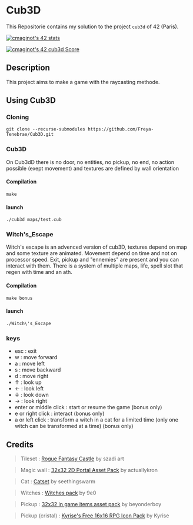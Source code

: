 # Cub3D

This Repositorie contains my solution to the project `cub3d` of 42 (Paris).

[![cmaginot's 42 stats](https://badge42.vercel.app/api/v2/cl1s5sord008509mlo7xr33zy/stats?cursusId=21&coalitionId=45)](https://github.com/JaeSeoKim/badge42)

[![cmaginot's 42 cub3d Score](https://badge42.vercel.app/api/v2/cl1s5sord008509mlo7xr33zy/project/2580204)](https://github.com/JaeSeoKim/badge42)

## Description

This project aims to make a game with the raycasting methode.

## Using Cub3D

### Cloning

```shell
git clone --recurse-submodules https://github.com/Freya-Tenebrae/Cub3D.git
```

### Cub3D

On Cub3dD there is no door, no entities, no pickup, no end, no action possible (exept movement) and textures are defined by wall orientation

#### Compilation

```shell
make
```

#### launch

```shell
./cub3d maps/test.cub
```

### Witch's_Escape

Witch's escape is an advenced version of cub3D, textures depend on map and some texture are animated.
Movement depend on time and not on processor speed.
Exit, pickup and "ennemies" are present and you can interact with them.
There is a system of multiple maps, life, spell slot that regen with time and an ath.

#### Compilation

```shell
make bonus
```

#### launch

```shell
./Witch\'s_Escape
```

### keys

- esc : exit
- w : move forward
- a : move left
- s : move backward
- d : move right
- ↑ : look up
- ← : look left
- ↓ : look down
- → : look right
- enter or middle click : start or resume the game (bonus only)
- e or right click : interact (bonus only)
- a or left click : transform a witch in a cat for a limited time (only one witch can be transformed at a time) (bonus only)

## Credits

>Tileset	: [Rogue Fantasy Castle](https://szadiart.itch.io/rogue-fantasy-castle)  by szadi art

>Magic wall : [32x32 2D Portal Asset Pack](https://actuallykron.itch.io/32x32-2d-portal-asset-pack) by actuallykron

>Cat		: [Catset](https://seethingswarm.itch.io/catset)  by seethingswarm

>Witches	: [Witches pack](https://9e0.itch.io/witches-pack)  by 9e0

>Pickup	: [32x32 in game items asset pack](https://beyonderboy.itch.io/32x32-in-game-items-asset-pack)  by beyonderboy

>Pickup (cristal) : [Kyrise's Free 16x16 RPG Icon Pack](https://kyrise.itch.io/kyrises-free-16x16-rpg-icon-pack) by Kyrise
